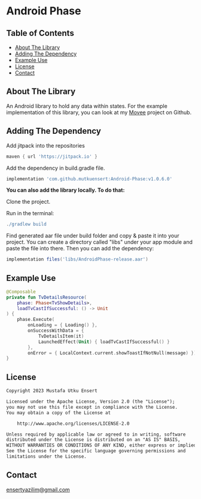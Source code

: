 # Android Phase

## Table of Contents
* [About The Library](#about-the-library)
* [Adding The Dependency](#adding-the-dependency)
* [Example Use](#example-use)
* [License](#license)
* [Contact](#contact)

## About The Library
An Android library to hold any data within states.
For the example implementation of this library, you can look at my [Movee](https://github.com/mutkuensert/Movee) project on Github.

## Adding The Dependency
Add jitpack into the repositories

```gradle
maven { url 'https://jitpack.io' }
```

Add the dependency in build.gradle file.
```gradle
implementation 'com.github.mutkuensert:Android-Phase:v1.0.6.0'
```

**You can also add the library locally. To do that:**

Clone the project.

Run in the terminal:
```gradle
./gradlew build
```
Find generated aar file under build folder and copy & paste it into your project. You can create a directory called "libs" under your app module and paste the file into there.
Then you can add the dependency:

```gradle
implementation files('libs/AndroidPhase-release.aar')
```

## Example Use

```kotlin
@Composable
private fun TvDetailsResource(
    phase: Phase<TvShowDetails>,
    loadTvCastIfSuccessful: () -> Unit
) {
    phase.Execute(
        onLoading = { Loading() },
        onSuccessWithData = {
            TvDetailsItem(it)
            LaunchedEffect(Unit) { loadTvCastIfSuccessful() }
        },
        onError = { LocalContext.current.showToastIfNotNull(message) })
}
```


## License
```xml
Copyright 2023 Mustafa Utku Ensert

Licensed under the Apache License, Version 2.0 (the "License");
you may not use this file except in compliance with the License.
You may obtain a copy of the License at

    http://www.apache.org/licenses/LICENSE-2.0

Unless required by applicable law or agreed to in writing, software
distributed under the License is distributed on an "AS IS" BASIS,
WITHOUT WARRANTIES OR CONDITIONS OF ANY KIND, either express or implied.
See the License for the specific language governing permissions and
limitations under the License.
```

## Contact
[ensertyazilim@gmail.com](#)
